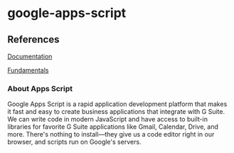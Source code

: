 # google-apps-script

## References
[Documentation](https://developers.google.com/apps-script/)

[Fundamentals](https://codelabs.developers.google.com/codelabs/apps-script-fundamentals-1/#0)

### About Apps Script
Google Apps Script is a rapid application development platform that makes it fast and easy to create business applications that integrate with G Suite. We can write code in modern JavaScript and have access to built-in libraries for favorite G Suite applications like Gmail, Calendar, Drive, and more. There's nothing to install—they give us a code editor right in our browser, and scripts run on Google's servers.
